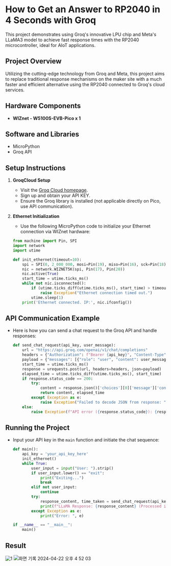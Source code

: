 # How to Get an Answer to RP2040 in 4 Seconds with Groq

This project demonstrates using Groq's innovative LPU chip and Meta's LLaMA3 model to achieve fast response times with the RP2040 microcontroller, ideal for AIoT applications.

## Project Overview

Utilizing the cutting-edge technology from Groq and Meta, this project aims to replace traditional response mechanisms on the maker site with a much faster and efficient alternative using the RP2040 connected to Groq's cloud services.

## Hardware Components

- **WIZnet - W5100S-EVB-Pico x 1**

## Software and Libraries

- MicroPython
- Groq API


## Setup Instructions

1. **GroqCloud Setup**
   - Visit the [Groq Cloud homepage](https://api.groq.com/openai/v1/chat/completions).
   - Sign up and obtain your API KEY.
   - Ensure the Groq library is installed (not applicable directly on Pico, use API communication).

2. **Ethernet Initialization**
   - Use the following MicroPython code to initialize your Ethernet connection via WIZnet hardware:
   ```python
   from machine import Pin, SPI
   import network
   import utime

   def init_ethernet(timeout=10):
       spi = SPI(0, 2_000_000, mosi=Pin(19), miso=Pin(16), sck=Pin(18))
       nic = network.WIZNET5K(spi, Pin(17), Pin(20))
       nic.active(True)
       start_time = utime.ticks_ms()
       while not nic.isconnected():
           if (utime.ticks_diff(utime.ticks_ms(), start_time) > timeout * 1000):
               raise Exception("Ethernet connection timed out.")
           utime.sleep(1)
       print('Ethernet connected. IP:', nic.ifconfig())

## API Communication Example

- Here is how you can send a chat request to the Groq API and handle responses:
  ```python
  def send_chat_request(api_key, user_message):
      url = "https://api.groq.com/openai/v1/chat/completions"
      headers = {"Authorization": f"Bearer {api_key}", "Content-Type": "application/json"}
      payload = {"messages": [{"role": "user", "content": user_message}], "model": "llama3-70b-8192"}
      start_time = utime.ticks_ms()
      response = urequests.post(url, headers=headers, json=payload)
      elapsed_time = utime.ticks_diff(utime.ticks_ms(), start_time)
      if response.status_code == 200:
          try:
              content = response.json()['choices'][0]['message']['content']
              return content, elapsed_time
          except Exception as e:
              raise Exception("Failed to decode JSON from response: " + str(e))
      else:
          raise Exception(f"API error ({response.status_code}): {response.reason}")
  
## Running the Project

- Input your API key in the `main` function and initiate the chat sequence:
  ```python
  def main():
      api_key = 'your_api_key_here'
      init_ethernet()
      while True:
          user_input = input("User: ").strip()
          if user_input.lower() == "exit":
              print("Exiting...")
              break
          elif not user_input:
              continue
          try:
              response_content, time_taken = send_chat_request(api_key, user_input)
              print(f"LLaMA Response: {response_content} (Processed in {time_taken} ms)")
          except Exception as e:
              print("Error: ", e)

  if __name__ == "__main__":
      main()

## Result
![1](https://github.com/jh941213/Groq_W5100s_EVB_PICO/assets/112835087/ac246e96-483f-41dc-ab1a-a5195535688e)
![화면 기록 2024-04-22 오후 4 52 03](https://github.com/jh941213/Groq_W5100s_EVB_PICO/assets/112835087/6fcbde05-061f-4eac-b06e-3d41740a25b4)

